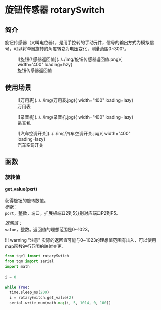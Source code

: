 # 旋钮传感器 rotarySwitch

## 简介

旋钮传感器（又叫电位器），是用手控转的手动元件，信号的输出方式为模拟信号，可以将单圈旋转的角度转变为电压变化，测量范围0~300°。

<figure markdown>
  ![旋钮传感器返回值](../../img/旋钮传感器返回值.png){ width="400" loading=lazy}
  <figcaption>旋钮传感器返回值</figcaption>
</figure>

## 使用场景
<figure markdown>
  ![万用表](../../img/万用表.jpg){ width="400" loading=lazy}
  <figcaption>万用表</figcaption>
</figure>
<figure markdown>
  ![录音机](../../img/录音机.jpg){ width="400" loading=lazy}
  <figcaption>录音机</figcaption>
</figure>
<figure markdown>
  ![汽车空调开关](../../img/汽车空调开关.jpg){ width="400" loading=lazy}
  <figcaption>汽车空调开关</figcaption>
</figure>

## 函数

### 旋转值

#### get_value(port)

获得旋钮的旋转数值。<br>
*参数*：<br>
`port`，整数，端口。扩展板端口2到5分别对应端口P2到P5。</br>

*返回值*：<br>
`value`，整数。返回值的理想范围是0~1023。

!!! warning "注意"
    实际的返回值可能与0~1023的理想值范围有出入，可以使用map函数进行范围的映射变更。

```py title="rotarySwitch.py" linenums="1" hl_lines="1 9"
from tqe1 import rotarySwitch
from tqm import serial
import math

i = 0

while True:
  time.sleep_ms(200)
  i = rotarySwitch.get_value(2)
  serial.write_num(math.map(i, 5, 1014, 0, 100))

```
